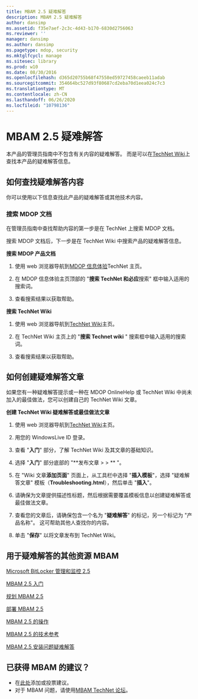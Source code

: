 ```yaml
---
title: MBAM 2.5 疑难解答
description: MBAM 2.5 疑难解答
author: dansimp
ms.assetid: f35e7aef-2c3c-4d43-b170-6830d2756063
ms.reviewer: ''
manager: dansimp
ms.author: dansimp
ms.pagetype: mdop, security
ms.mktglfcycl: manage
ms.sitesec: library
ms.prod: w10
ms.date: 08/30/2016
ms.openlocfilehash: d365d20755b68f47558ed59727458caeeb11adab
ms.sourcegitcommit: 354664bc527d93f80687cd2eba70d1eea024c7c3
ms.translationtype: MT
ms.contentlocale: zh-CN
ms.lasthandoff: 06/26/2020
ms.locfileid: "10798136"
---
```

# MBAM 2.5 疑难解答


本产品的管理员指南中不包含有关内容的疑难解答。 而是可以在[TechNet Wiki](https://go.microsoft.com/fwlink/p/?LinkId=224905)上查找本产品的疑难解答信息。

## 如何查找疑难解答内容


你可以使用以下信息查找此产品的疑难解答或其他技术内容。

### 搜索 MDOP 文档

在管理员指南中查找帮助内容的第一步是在 TechNet 上搜索 MDOP 文档。

搜索 MDOP 文档后，下一步是在 TechNet Wiki 中搜索产品的疑难解答信息。

**搜索 MDOP 产品文档**

1.  使用 web 浏览器导航到[MDOP 信息体验](https://go.microsoft.com/fwlink/?LinkId=236032)TechNet 主页。

2.  在 MDOP 信息体验主页顶部的 "**搜索 TechNet 和必应**搜索" 框中输入适用的搜索词。

3.  查看搜索结果以获取帮助。

**搜索 TechNet Wiki**

1.  使用 web 浏览器导航到[TechNet Wiki](https://go.microsoft.com/fwlink/p/?LinkId=224905)主页。

2.  在 TechNet Wiki 主页上的 "**搜索 Technet wiki** " 搜索框中输入适用的搜索词。

3.  查看搜索结果以获取帮助。

## 如何创建疑难解答文章


如果您有一种疑难解答提示或一种在 MDOP OnlineHelp 或 TechNet Wiki 中尚未加入的最佳做法，您可以创建自己的 TechNet Wiki 文章。

**创建 TechNet Wiki 疑难解答或最佳做法文章**

1.  使用 web 浏览器导航到[TechNet Wiki](https://go.microsoft.com/fwlink/p/?LinkId=224905)主页。

2.  用您的 WindowsLive ID 登录。

3.  查看 "**入门**" 部分，了解 TechNet Wiki 及其文章的基础知识。

4.  选择 "**入门**" 部分底部的 "**发布文章 &gt; &gt; ** "。

5.  在 "Wiki 文章**添加页面**" 页面上，从工具栏中选择 "**插入模板**"，选择 "疑难解答文章" 模板（**Troubleshooting.html**），然后单击 "**插入**"。

6.  请确保为文章提供描述性标题，然后根据需要覆盖模板信息以创建疑难解答或最佳做法文章。

7.  查看您的文章后，请确保包含一个名为 "**疑难解答**" 的标记，另一个标记为 "产品名称"。 这可帮助其他人查找你的内容。

8.  单击 "**保存**" 以将文章发布到 TechNet Wiki。

## 用于疑难解答的其他资源 MBAM


[Microsoft BitLocker 管理和监控 2.5](index.md)

[MBAM 2.5 入门](getting-started-with-mbam-25.md)

[规划 MBAM 2.5](planning-for-mbam-25.md)

[部署 MBAM 2.5](deploying-mbam-25.md)

[MBAM 2.5 的操作](operations-for-mbam-25.md)

[MBAM 2.5 的技术参考](technical-reference-for-mbam-25.md)

[MBAM 2.5 安装问题疑难解答](https://support.microsoft.com/kb/3049652)

## 已获得 MBAM 的建议？
- 在[此处](http://mbam.uservoice.com/forums/268571-microsoft-bitlocker-administration-and-monitoring)添加或投票建议。 
- 对于 MBAM 问题，请使用[MBAM TechNet 论坛](https://social.technet.microsoft.com/Forums/home?forum=mdopmbam)。

 

 





